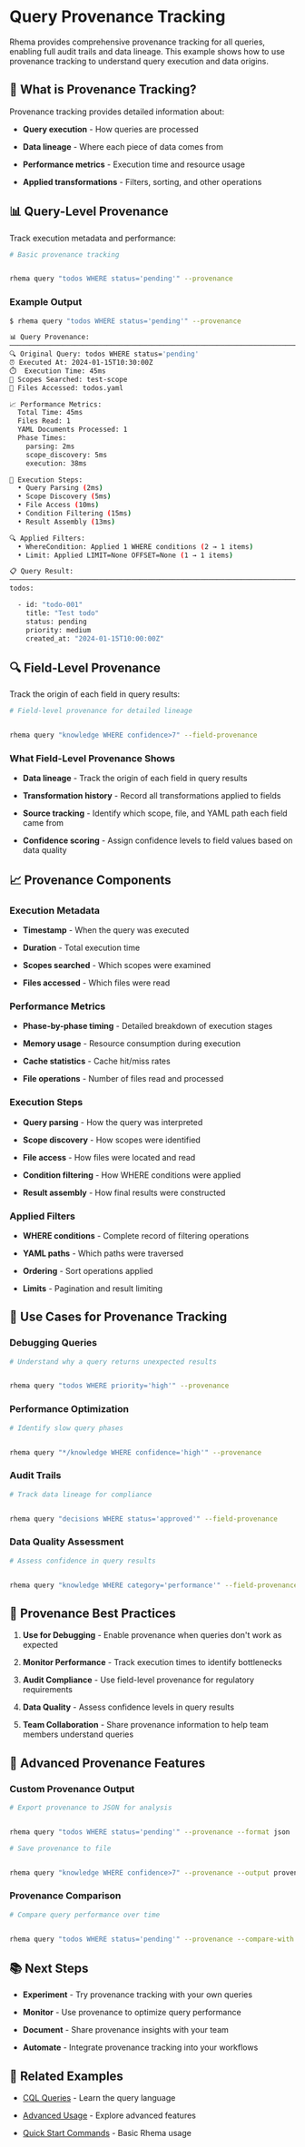 # Query Provenance Tracking


Rhema provides comprehensive provenance tracking for all queries, enabling full audit trails and data lineage. This example shows how to use provenance tracking to understand query execution and data origins.

## 🎯 What is Provenance Tracking?


Provenance tracking provides detailed information about:

- **Query execution** - How queries are processed

- **Data lineage** - Where each piece of data comes from

- **Performance metrics** - Execution time and resource usage

- **Applied transformations** - Filters, sorting, and other operations

## 📊 Query-Level Provenance


Track execution metadata and performance:

```bash
# Basic provenance tracking


rhema query "todos WHERE status='pending'" --provenance
```

### Example Output


```bash
$ rhema query "todos WHERE status='pending'" --provenance

📊 Query Provenance:
────────────────────────────────────────────────────────────────────────────────
🔍 Original Query: todos WHERE status='pending'
⏰ Executed At: 2024-01-15T10:30:00Z
⏱️  Execution Time: 45ms
📁 Scopes Searched: test-scope
📄 Files Accessed: todos.yaml

📈 Performance Metrics:
  Total Time: 45ms
  Files Read: 1
  YAML Documents Processed: 1
  Phase Times:
    parsing: 2ms
    scope_discovery: 5ms
    execution: 38ms

🔧 Execution Steps:
  • Query Parsing (2ms)
  • Scope Discovery (5ms)
  • File Access (10ms)
  • Condition Filtering (15ms)
  • Result Assembly (13ms)

🔍 Applied Filters:
  • WhereCondition: Applied 1 WHERE conditions (2 → 1 items)
  • Limit: Applied LIMIT=None OFFSET=None (1 → 1 items)

📋 Query Result:
────────────────────────────────────────────────────────────────────────────────
todos:

  - id: "todo-001"
    title: "Test todo"
    status: pending
    priority: medium
    created_at: "2024-01-15T10:00:00Z"
```

## 🔍 Field-Level Provenance


Track the origin of each field in query results:

```bash
# Field-level provenance for detailed lineage


rhema query "knowledge WHERE confidence>7" --field-provenance
```

### What Field-Level Provenance Shows


- **Data lineage** - Track the origin of each field in query results

- **Transformation history** - Record all transformations applied to fields

- **Source tracking** - Identify which scope, file, and YAML path each field came from

- **Confidence scoring** - Assign confidence levels to field values based on data quality

## 📈 Provenance Components


### Execution Metadata


- **Timestamp** - When the query was executed

- **Duration** - Total execution time

- **Scopes searched** - Which scopes were examined

- **Files accessed** - Which files were read

### Performance Metrics


- **Phase-by-phase timing** - Detailed breakdown of execution stages

- **Memory usage** - Resource consumption during execution

- **Cache statistics** - Cache hit/miss rates

- **File operations** - Number of files read and processed

### Execution Steps


- **Query parsing** - How the query was interpreted

- **Scope discovery** - How scopes were identified

- **File access** - How files were located and read

- **Condition filtering** - How WHERE conditions were applied

- **Result assembly** - How final results were constructed

### Applied Filters


- **WHERE conditions** - Complete record of filtering operations

- **YAML paths** - Which paths were traversed

- **Ordering** - Sort operations applied

- **Limits** - Pagination and result limiting

## 🎯 Use Cases for Provenance Tracking


### Debugging Queries


```bash
# Understand why a query returns unexpected results


rhema query "todos WHERE priority='high'" --provenance
```

### Performance Optimization


```bash
# Identify slow query phases


rhema query "*/knowledge WHERE confidence='high'" --provenance
```

### Audit Trails


```bash
# Track data lineage for compliance


rhema query "decisions WHERE status='approved'" --field-provenance
```

### Data Quality Assessment


```bash
# Assess confidence in query results


rhema query "knowledge WHERE category='performance'" --field-provenance
```

## 🔧 Provenance Best Practices


1. **Use for Debugging** - Enable provenance when queries don't work as expected

2. **Monitor Performance** - Track execution times to identify bottlenecks

3. **Audit Compliance** - Use field-level provenance for regulatory requirements

4. **Data Quality** - Assess confidence levels in query results

5. **Team Collaboration** - Share provenance information to help team members understand queries

## 🚀 Advanced Provenance Features


### Custom Provenance Output


```bash
# Export provenance to JSON for analysis


rhema query "todos WHERE status='pending'" --provenance --format json

# Save provenance to file


rhema query "knowledge WHERE confidence>7" --provenance --output provenance.json
```

### Provenance Comparison


```bash
# Compare query performance over time


rhema query "todos WHERE status='pending'" --provenance --compare-with previous-run.json
```

## 📚 Next Steps


- **Experiment** - Try provenance tracking with your own queries

- **Monitor** - Use provenance to optimize query performance

- **Document** - Share provenance insights with your team

- **Automate** - Integrate provenance tracking into your workflows

## 🔗 Related Examples


- [CQL Queries](cql-queries.md) - Learn the query language

- [Advanced Usage](advanced-usage.md) - Explore advanced features

- [Quick Start Commands](quick-start-commands.md) - Basic Rhema usage 